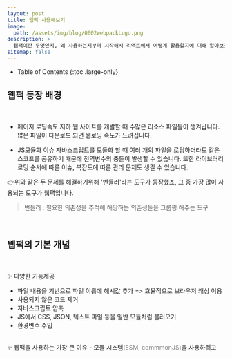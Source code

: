 ```yaml
---
layout: post
title: 웹팩 사용해보기
image: 
  path: /assets/img/blog/0602webpackLogo.png
description: >
  웹팩이란 무엇인지, 왜 사용하는지부터 시작해서 리액트에서 어떻게 활용할지에 대해 알아보겠습니다.
sitemap: false
---
```

<style>
.img{
  text-align : center;
}
span {
  font-style: italic serif;
  color: gray;
}
</style>

- Table of Contents
{:toc .large-only}

## 웹팩 등장 배경

<br>

- 페이지 로딩속도 저하
 웹 사이트를 개발할 때 수많은 리소스 파일들이 생겨납니다. 많은 파일이 다운로드 되면 웹로딩 속도가 느려집니다.

- JS모듈화 이슈
자바스크립트를 모듈화 할 때 여러 개의 파일을 로딩하더라도 같은 스코프를 공유하기 때문에 전역변수의 충돌이 발생할 수 있습니다. 또한 라이브러리 로딩 순서에 따른 이슈, 복잡도에 따른 관리 문제도 생길 수 있습니다.

👉위와 같은 두 문제를 해결하기위해 '번들러'라는 도구가 등장했죠, 그 중 가장 많이 사용되는 도구가 웹팩입니다.
 > 번들러 : 필요한 의존성을 추적해 해당하는 의존성들을 그룹핑 해주는 도구

<br>

## 웹팩의 기본 개념

<br>

✨ 다양한 기능제공
- 파일 내용을 기반으로 파일 이름에 해시값 추가 => 효율적으로 브라우저 캐싱 이용<br>
- 사용되지 않은 코드 제거<br>
- 자바스크립트 압축<br>
- JS에서 CSS, JSON, 텍스트 파일 등을 일반 모듈처럼 불러오기<br>
- 환경변수 주입<br>

<br>
✨ 웹팩을 사용하는 가장 큰 이유
- 모듈 시스템<span>(ESM, commmonJS)</span>을 사용하려고
